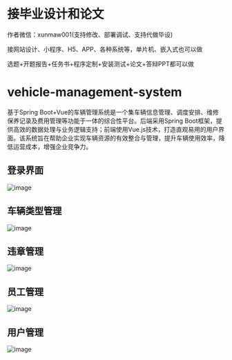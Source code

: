 # 接毕业设计和论文
作者微信：xunmaw001(支持修改、部署调试、支持代做毕设)

接网站设计、小程序、H5、APP、各种系统等，单片机、嵌入式也可以做

选题+开题报告+任务书+程序定制+安装测试+论文+答辩PPT都可以做
# vehicle-management-system
基于Spring Boot+Vue的车辆管理系统是一个集车辆信息管理、调度安排、维修保养记录及费用管理等功能于一体的综合性平台。后端采用Spring Boot框架，提供高效的数据处理与业务逻辑支持；前端使用Vue.js技术，打造直观易用的用户界面。该系统旨在帮助企业实现车辆资源的有效整合与管理，提升车辆使用效率，降低运营成本，增强企业竞争力。
## 登录界面
![image](https://github.com/user-attachments/assets/812ad11b-6b84-4f68-9728-ecb5738a4b48)
## 车辆类型管理
![image](https://github.com/user-attachments/assets/47603220-36e2-4d51-8f88-35365d4e96ac)
## 违章管理
![image](https://github.com/user-attachments/assets/6131dcfb-d258-4250-8c24-e5dd2361ea4a)
## 员工管理
![image](https://github.com/user-attachments/assets/cbfdf4ac-3e12-4434-91da-11f7c94cd097)
## 用户管理
![image](https://github.com/user-attachments/assets/05cb99e0-349a-4223-9c44-357eebad7a56)
